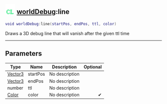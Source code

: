 ## <img src="../../.gitbook/assets/client.png" width="32" height="32" /> [worldDebug](../worlddebug/README.md):line

```lua
void worldDebug:line(startPos, endPos, ttl, color)
```

Draws a 3D debug line that will vanish after the given ttl time

-----------------
## Parameters

| Type   | Name | Description | Optional |
| ------ | ---- | ----------- | -------: |
| [Vector3](../vector3/README.md) | startPos | No description |  |
| [Vector3](../vector3/README.md) | endPos | No description |  |
| number | ttl | No description |  |
| [Color](../color/README.md) | color | No description | ✔ |
